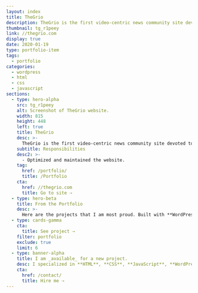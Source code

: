 ```yaml
---
layout: index
title: TheGrio
description: TheGrio is the first video-centric news community site devoted to providing African-Americans with stories and perspectives that appeal to them but are underrepresented in existing national news outlets.
thumbnail: tg_r1peey
link: //thegrio.com
display: true
date: 2020-01-19
type: portfolio-item
tags:
  - portfolio
categories:
  - wordpress
  - html
  - css
  - javascript
sections:
  - type: hero-alpha
    src: tg_r1peey
    alt: Screenshot of TheGrio website.
    width: 815
    height: 448
    left: true
    title: TheGrio
    desc: >-
      TheGrio is the first video-centric news community site devoted to providing African-Americans with stories and perspectives that appeal to them but are underrepresented in existing national news outlets. The site runs on WordPress.
    subtitle: Responsibilities
    desc2: >-
      - Optimized and maintained the website.
    tag:
      href: /portfolio/
      title: /Portfolio
    cta:
      href: //thegrio.com
      title: Go to site ⇢
  - type: hero-beta
    title: From the Portfolio
    desc: >-
      Here are the projects that I am most proud. Built with **WordPress**, **Shopify**, **Jekyll**, and **Hugo**, among others.
  - type: cards-gamma
    cta:
      title: See project ⇢
    filter: portfolio
    exclude: true
    limit: 6
  - type: banner-alpha
    title: I am _available_ for a new project.
    desc: I specialized in **HTML**, **CSS**, **JavaScript**, **WordPress**, **Shopify**, and **JAMstack** technologies.
    cta:
      href: /contact/
      title: Hire me ⇢
---
```

